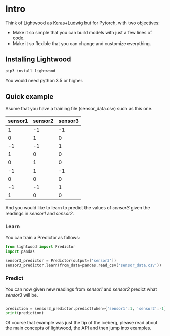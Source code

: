 # Intro

Think of Lightwood as [Keras](https://keras.io/)+[Ludwig](https://github.com/uber/ludwig) but for Pytorch, with two objectives:

- Make it so simple that you can build models with just a few lines of code.
- Make it so flexible that you can change and customize everything.



## Installing Lightwood

```bash
pip3 install lightwood
```

You would need python 3.5 or higher.


## Quick example

Asume that you have a training file (sensor_data.csv) such as this one. 

| sensor1  | sensor2 | sensor3 |
|----|----|----|
|  1 | -1 | -1 |
| 0  | 1  | 0  |
| -1 | -1 | 1  |
| 1  | 0  | 0  |
| 0  | 1  | 0  |
| -1 | 1  | -1 |
| 0  | 0  | 0  |
| -1 | -1 | 1  |
| 1  | 0  | 0  |

And you would like to learn to predict the values of *sensor3* given the readings in *sensor1* and *sensor2*.

### Learn

You can train a Predictor as follows:

```python
from lightwood import Predictor
import pandas

sensor3_predictor = Predictor(output=['sensor3'])
sensor3_predictor.learn(from_data=pandas.read_csv('sensor_data.csv'))

```

### Predict 

You can now given new readings from *sensor1* and *sensor2* predict what *sensor3* will be.

```python

prediction = sensor3_predictor.predict(when={'sensor1':1, 'sensor2':-1})
print(prediction)
```

Of course that example was just the tip of the iceberg, please read about the main concepts of lightwood, the API and then jump into examples.
